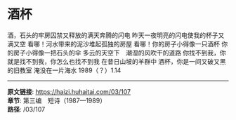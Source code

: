 # 酒杯

酒，石头的牢房囚禁又释放的满天奔腾的闪电
昨天一夜明亮的闪电使我的杯子又满又空
看哪！河水带来的泥沙堆起孤独的房屋
看哪！你的房子小得像一只酒杯
你的房子小得像一把石头的伞
多云的天空下　潮湿的风吹干的道路
你找不到我，你就是找不到我，你怎么也找不到我
在昔日山坡的羊群中
酒杯，你是一间又破又黑的旧教室
淹没在一片海水
1989（？）1.14

---

**原文链接**: https://haizi.huhaitai.com/03/107  
**章节**: 第三编　短诗（1987—1989）  
**路径**: /03/107
